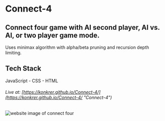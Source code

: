 # Connect-4

## Connect four game with AI second player, AI vs. AI, or two player game mode.

Uses minimax algorithm with alpha/beta pruning and recursion depth limiting.

## Tech Stack

JavaScript - CSS - HTML

###### Live at: [https://konkrer.github.io/Connect-4/](https://konkrer.github.io/Connect-4/ "Connect-4")

![website image of connect four](https://repository-images.githubusercontent.com/249830407/f6a91100-a206-11ea-8b6c-ff5374b4cf9c)

